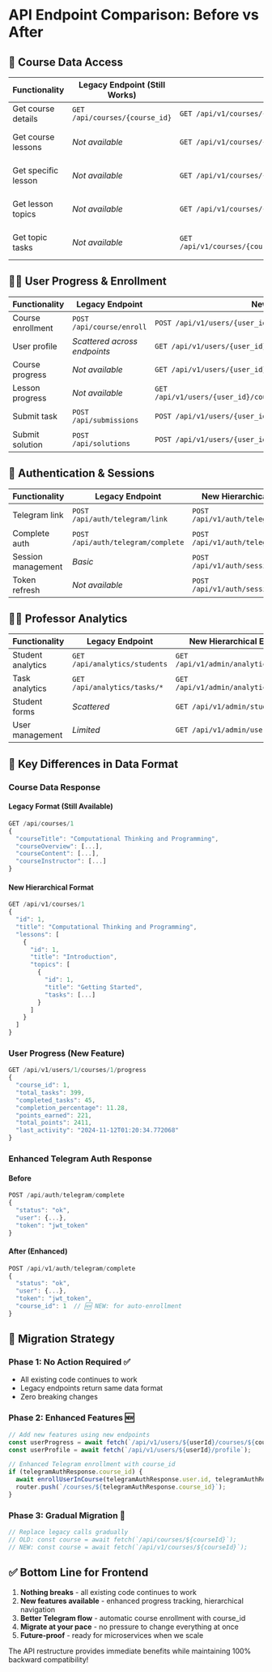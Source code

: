 # API Endpoint Comparison: Before vs After

## 🔄 Course Data Access

| **Functionality** | **Legacy Endpoint (Still Works)** | **New Hierarchical Endpoint** | **Status** |
|---|---|---|---|
| Get course details | `GET /api/courses/{course_id}` | `GET /api/v1/courses/{course_id}` | ✅ Both work |
| Get course lessons | *Not available* | `GET /api/v1/courses/{course_id}/lessons/` | 🆕 New feature |
| Get specific lesson | *Not available* | `GET /api/v1/courses/{course_id}/lessons/{lesson_id}` | 🆕 New feature |
| Get lesson topics | *Not available* | `GET /api/v1/courses/{course_id}/lessons/{lesson_id}/topics/` | 🆕 New feature |
| Get topic tasks | *Not available* | `GET /api/v1/courses/{course_id}/lessons/{lesson_id}/topics/{topic_id}/tasks/` | 🆕 New feature |

## 👨‍🎓 User Progress & Enrollment

| **Functionality** | **Legacy Endpoint** | **New Hierarchical Endpoint** | **Status** |
|---|---|---|---|
| Course enrollment | `POST /api/course/enroll` | `POST /api/v1/users/{user_id}/enroll` | ✅ Enhanced |
| User profile | *Scattered across endpoints* | `GET /api/v1/users/{user_id}/profile` | 🆕 Consolidated |
| Course progress | *Not available* | `GET /api/v1/users/{user_id}/courses/{course_id}/progress` | 🆕 New feature |
| Lesson progress | *Not available* | `GET /api/v1/users/{user_id}/courses/{course_id}/lessons/{lesson_id}/progress` | 🆕 New feature |
| Submit task | `POST /api/submissions` | `POST /api/v1/users/{user_id}/submissions` | 🆕 User-centric |
| Submit solution | `POST /api/solutions` | `POST /api/v1/users/{user_id}/solutions` | 🆕 User-centric |

## 🔐 Authentication & Sessions

| **Functionality** | **Legacy Endpoint** | **New Hierarchical Endpoint** | **Enhancement** |
|---|---|---|---|
| Telegram link | `POST /api/auth/telegram/link` | `POST /api/v1/auth/telegram/link` | ✅ + course_id support |
| Complete auth | `POST /api/auth/telegram/complete` | `POST /api/v1/auth/telegram/complete` | ✅ + course_id in response |
| Session management | *Basic* | `POST /api/v1/auth/sessions/create` | 🆕 Enhanced |
| Token refresh | *Not available* | `POST /api/v1/auth/sessions/refresh` | 🆕 New feature |

## 👨‍🏫 Professor Analytics

| **Functionality** | **Legacy Endpoint** | **New Hierarchical Endpoint** | **Status** |
|---|---|---|---|
| Student analytics | `GET /api/analytics/students` | `GET /api/v1/admin/analytics/students` | ✅ Organized |
| Task analytics | `GET /api/analytics/tasks/*` | `GET /api/v1/admin/analytics/tasks/*` | ✅ Organized |
| Student forms | *Scattered* | `GET /api/v1/admin/student-forms` | ✅ Consolidated |
| User management | *Limited* | `GET /api/v1/admin/users` | 🆕 Enhanced |

## 🎯 Key Differences in Data Format

### **Course Data Response**

#### Legacy Format (Still Available)
```javascript
GET /api/courses/1
{
  "courseTitle": "Computational Thinking and Programming",
  "courseOverview": [...],
  "courseContent": [...],
  "courseInstructor": [...]
}
```

#### New Hierarchical Format
```javascript
GET /api/v1/courses/1
{
  "id": 1,
  "title": "Computational Thinking and Programming", 
  "lessons": [
    {
      "id": 1,
      "title": "Introduction",
      "topics": [
        {
          "id": 1,
          "title": "Getting Started",
          "tasks": [...]
        }
      ]
    }
  ]
}
```

### **User Progress (New Feature)**

```javascript
GET /api/v1/users/1/courses/1/progress
{
  "course_id": 1,
  "total_tasks": 399,
  "completed_tasks": 45,
  "completion_percentage": 11.28,
  "points_earned": 221,
  "total_points": 2411,
  "last_activity": "2024-11-12T01:20:34.772068"
}
```

### **Enhanced Telegram Auth Response**

#### Before
```javascript
POST /api/auth/telegram/complete
{
  "status": "ok",
  "user": {...},
  "token": "jwt_token"
}
```

#### After (Enhanced)
```javascript
POST /api/v1/auth/telegram/complete
{
  "status": "ok",
  "user": {...},
  "token": "jwt_token",
  "course_id": 1  // 🆕 NEW: for auto-enrollment
}
```

## 🚀 Migration Strategy

### **Phase 1: No Action Required** ✅
- All existing code continues to work
- Legacy endpoints return same data format
- Zero breaking changes

### **Phase 2: Enhanced Features** 🆕
```javascript
// Add new features using new endpoints
const userProgress = await fetch(`/api/v1/users/${userId}/courses/${courseId}/progress`);
const userProfile = await fetch(`/api/v1/users/${userId}/profile`);

// Enhanced Telegram enrollment with course_id
if (telegramAuthResponse.course_id) {
  await enrollUserInCourse(telegramAuthResponse.user.id, telegramAuthResponse.course_id);
  router.push(`/courses/${telegramAuthResponse.course_id}`);
}
```

### **Phase 3: Gradual Migration** 🔄
```javascript
// Replace legacy calls gradually
// OLD: const course = await fetch(`/api/courses/${courseId}`);
// NEW: const course = await fetch(`/api/v1/courses/${courseId}`);
```

## ✅ **Bottom Line for Frontend**

1. **Nothing breaks** - all existing code continues to work
2. **New features available** - enhanced progress tracking, hierarchical navigation
3. **Better Telegram flow** - automatic course enrollment with course_id
4. **Migrate at your pace** - no pressure to change everything at once
5. **Future-proof** - ready for microservices when we scale

The API restructure provides immediate benefits while maintaining 100% backward compatibility!